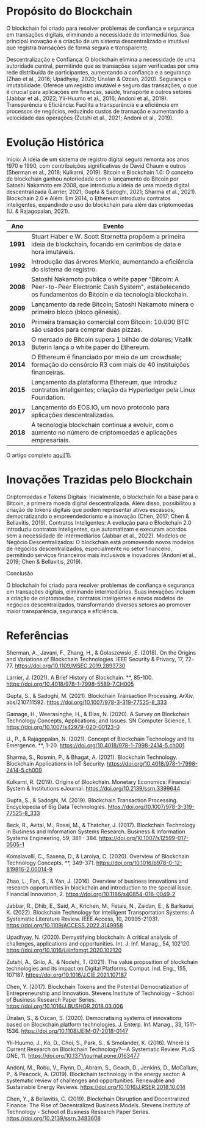 
# Propósito do Blockchain
O blockchain foi criado para resolver problemas de confiança e segurança em transações digitais, eliminando a necessidade de intermediários. Sua principal inovação é a criação de um sistema descentralizado e imutável que registra transações de forma segura e transparente.

Descentralização e Confiança: O blockchain elimina a necessidade de uma autoridade central, permitindo que as transações sejam verificadas por uma rede distribuída de participantes, aumentando a confiança e a segurança (Zhao et al., 2016; Upadhyay, 2020; Ünalan & Ozcan, 2020).
Segurança e Imutabilidade: Oferece um registro imutável e seguro das transações, o que é crucial para aplicações em finanças, saúde, transporte e outros setores (Jabbar et al., 2022; Yli-Huumo et al., 2016; Andoni et al., 2019).
Transparência e Eficiência: Facilita a transparência e a eficiência em processos de negócios, reduzindo custos de transação e aumentando a velocidade das operações (Zutshi et al., 2021; Andoni et al., 2019).

# Evolução Histórica

Início: A ideia de um sistema de registro digital seguro remonta aos anos 1970 e 1990, com contribuições significativas de David Chaum e outros (Sherman et al., 2018; Kulkarni, 2019).
Bitcoin e Blockchain 1.0: O conceito de blockchain ganhou notoriedade com o lançamento do Bitcoin por Satoshi Nakamoto em 2008, que introduziu a ideia de uma moeda digital descentralizada (Larrier, 2021; Gupta & Sadoghi, 2021; Sharma et al., 2021).
Blockchain 2.0 e Além: Em 2014, o Ethereum introduziu contratos inteligentes, expandindo o uso do blockchain para além das criptomoedas (U. & Rajagopalan, 2021).

| **Ano**   | **Evento**                                                                                          |
|-----------|----------------------------------------------------------------------------------------------------|
| **1991**  | Stuart Haber e W. Scott Stornetta propõem a primeira ideia de blockchain, focando em carimbos de data e hora imutáveis. |
| **1992**  | Introdução das árvores Merkle, aumentando a eficiência do sistema de registro.                    |
| **2008**  | Satoshi Nakamoto publica o white paper "Bitcoin: A Peer-to-Peer Electronic Cash System", estabelecendo os fundamentos do Bitcoin e da tecnologia blockchain. |
| **2009**  | Lançamento da rede Bitcoin; Satoshi Nakamoto minera o primeiro bloco (bloco gênesis).             |
| **2010**  | Primeira transação comercial com Bitcoin: 10.000 BTC são usados para comprar duas pizzas.         |
| **2013**  | O mercado de Bitcoin supera 1 bilhão de dólares; Vitalik Buterin lança o white paper do Ethereum. |
| **2014**  | O Ethereum é financiado por meio de um crowdsale; formação do consórcio R3 com mais de 40 instituições financeiras. |
| **2015**  | Lançamento da plataforma Ethereum, que introduz contratos inteligentes; criação da Hyperledger pela Linux Foundation. |
| **2017**  | Lançamento do EOS.IO, um novo protocolo para aplicações descentralizadas.                          |
| **2018**  | A tecnologia blockchain continua a evoluir, com o aumento no número de criptomoedas e aplicações empresariais. |

O artigo completo [aqui](https://101blockchains.com/pt/historia-da-tecnologia-blockchain/)[1].

# Inovações Trazidas pelo Blockchain

Criptomoedas e Tokens Digitais: Inicialmente, o blockchain foi a base para o Bitcoin, a primeira moeda digital descentralizada. Além disso, possibilitou a criação de tokens digitais que podem representar ativos escassos, democratizando o empreendedorismo e a inovação (Chen, 2017; Chen & Bellavitis, 2019).
Contratos Inteligentes: A evolução para o Blockchain 2.0 introduziu contratos inteligentes, que automatizam e executam acordos sem a necessidade de intermediários (Jabbar et al., 2022).
Modelos de Negócio Descentralizados: O blockchain está promovendo novos modelos de negócios descentralizados, especialmente no setor financeiro, permitindo serviços financeiros mais inclusivos e inovadores (Andoni et al., 2019; Chen & Bellavitis, 2019).

Conclusão

O blockchain foi criado para resolver problemas de confiança e segurança em transações digitais, eliminando intermediários. Suas inovações incluem a criação de criptomoedas, contratos inteligentes e novos modelos de negócios descentralizados, transformando diversos setores ao promover maior transparência, segurança e eficiência.

# Referências
Sherman, A., Javani, F., Zhang, H., & Golaszewski, E. (2018). On the Origins and Variations of Blockchain Technologies. IEEE Security & Privacy, 17, 72-77. https://doi.org/10.1109/MSEC.2019.2893730

Larrier, J. (2021). A Brief History of Blockchain. **, 85-100. https://doi.org/10.4018/978-1-7998-5589-7.CH005

Gupta, S., & Sadoghi, M. (2021). Blockchain Transaction Processing. ArXiv, abs/2107.11592. https://doi.org/10.1007/978-3-319-77525-8_333

Gamage, H., Weerasinghe, H., & Dias, N. (2020). A Survey on Blockchain Technology Concepts, Applications, and Issues. SN Computer Science, 1. https://doi.org/10.1007/s42979-020-00123-0

U., P., & Rajagopalan, N. (2021). Concept of Blockchain Technology and Its Emergence. **, 1-20. https://doi.org/10.4018/978-1-7998-2414-5.ch001

Sharma, S., Rosmin, P., & Bhagat, A. (2021). Blockchain Technology. Blockchain Applications in IoT Security. https://doi.org/10.4018/978-1-7998-2414-5.ch009

Kulkarni, R. (2019). Origins of Blockchain. Monetary Economics: Financial System & Institutions eJournal. https://doi.org/10.2139/ssrn.3399644

Gupta, S., & Sadoghi, M. (2019). Blockchain Transaction Processing. Encyclopedia of Big Data Technologies. https://doi.org/10.1007/978-3-319-77525-8_333

Beck, R., Avital, M., Rossi, M., & Thatcher, J. (2017). Blockchain Technology in Business and Information Systems Research. Business & Information Systems Engineering, 59, 381 - 384. https://doi.org/10.1007/s12599-017-0505-1

Komalavalli, C., Saxena, D., & Laroiya, C. (2020). Overview of Blockchain Technology Concepts. **, 349-371. https://doi.org/10.1016/b978-0-12-819816-2.00014-9

Zhao, L., Fan, S., & Yan, J. (2016). Overview of business innovations and research opportunities in blockchain and introduction to the special issue. Financial Innovation, 2. https://doi.org/10.1186/s40854-016-0049-2

Jabbar, R., Dhib, E., Said, A., Krichen, M., Fetais, N., Zaidan, E., & Barkaoui, K. (2022). Blockchain Technology for Intelligent Transportation Systems: A Systematic Literature Review. IEEE Access, 10, 20995-21031. https://doi.org/10.1109/ACCESS.2022.3149958

Upadhyay, N. (2020). Demystifying blockchain: A critical analysis of challenges, applications and opportunities. Int. J. Inf. Manag., 54, 102120. https://doi.org/10.1016/j.ijinfomgt.2020.102120

Zutshi, A., Grilo, A., & Nodehi, T. (2021). The value proposition of blockchain technologies and its impact on Digital Platforms. Comput. Ind. Eng., 155, 107187. https://doi.org/10.1016/J.CIE.2021.107187

Chen, Y. (2017). Blockchain Tokens and the Potential Democratization of Entrepreneurship and Innovation. Stevens Institute of Technology - School of Business Research Paper Series. https://doi.org/10.1016/J.BUSHOR.2018.03.006

Ünalan, S., & Ozcan, S. (2020). Democratising systems of innovations based on Blockchain platform technologies. J. Enterp. Inf. Manag., 33, 1511-1536. https://doi.org/10.1108/JEIM-07-2018-0147

Yli-Huumo, J., Ko, D., Choi, S., Park, S., & Smolander, K. (2016). Where Is Current Research on Blockchain Technology?—A Systematic Review. PLoS ONE, 11. https://doi.org/10.1371/journal.pone.0163477

Andoni, M., Robu, V., Flynn, D., Abram, S., Geach, D., Jenkins, D., McCallum, P., & Peacock, A. (2019). Blockchain technology in the energy sector: A systematic review of challenges and opportunities. Renewable and Sustainable Energy Reviews. https://doi.org/10.1016/J.RSER.2018.10.014

Chen, Y., & Bellavitis, C. (2019). Blockchain Disruption and Decentralized Finance: The Rise of Decentralized Business Models. Stevens Institute of Technology - School of Business Research Paper Series. https://doi.org/10.2139/ssrn.3483608
